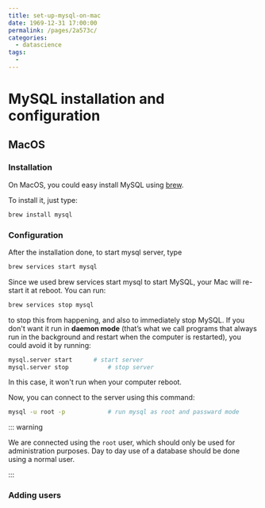 ```yaml
---
title: set-up-mysql-on-mac
date: 1969-12-31 17:00:00
permalink: /pages/2a573c/
categories:
  - datascience
tags:
  - 
---
```

# MySQL installation and configuration

## MacOS

### Installation

On MacOS, you could easy install MySQL using [brew](https://brew.sh/).

To install it, just type:
```bash
brew install mysql
```

### Configuration

After the installation done, to start mysql server, type

```bash
brew services start mysql
```
Since we used brew services start mysql to start MySQL, your Mac will re-start it at reboot. You can run:

```bash
brew services stop mysql
```
to stop this from happening, and also to immediately stop MySQL. If you don't want it run in **daemon mode** (that’s what we call programs that always run in the background and restart when the computer is restarted), you could avoid it by running:

```bash
mysql.server start		# start server
mysql.server stop			# stop server
```

In this case, it won't run when your computer reboot.

Now, you can connect to the server using this command:

```bash
mysql -u root -p			# run mysql as root and passward mode
```



::: warning

We are connected using the `root` user, which should only be used for administration purposes. Day to day use of a database should be done using a normal user.

:::

### Adding users
